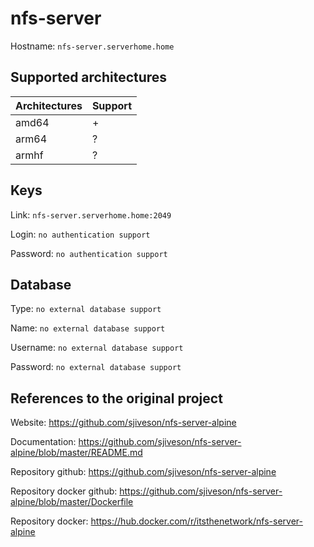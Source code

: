 # nfs-server

Hostname: `nfs-server.serverhome.home`

## Supported architectures

| Architectures | Support |
| :------------ | :------ |
| amd64         | +       |
| arm64         | ?       |
| armhf         | ?       |

## Keys

Link: `nfs-server.serverhome.home:2049`

Login: `no authentication support`

Password: `no authentication support`

## Database

Type: `no external database support`

Name: `no external database support`

Username: `no external database support`

Password: `no external database support`

## References to the original project

Website: https://github.com/sjiveson/nfs-server-alpine

Documentation: https://github.com/sjiveson/nfs-server-alpine/blob/master/README.md

Repository github: https://github.com/sjiveson/nfs-server-alpine

Repository docker github: https://github.com/sjiveson/nfs-server-alpine/blob/master/Dockerfile

Repository docker: https://hub.docker.com/r/itsthenetwork/nfs-server-alpine

